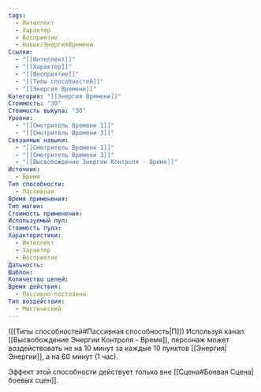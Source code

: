 ```yaml
---
tags:
  - Интеллект
  - Характер
  - Восприятие
  - Навык/ЭнергияВремени
Ссылки:
  - "[[Интеллект]]"
  - "[[Характер]]"
  - "[[Восприятие]]"
  - "[[Типы способностей]]"
  - "[[Энергия Времени]]"
Категория: "[[Энергия Времени]]"
Стоимость: "30"
Стоимость выкупа: "30"
Уровни:
  - "[[Смотритель Времени 1]]"
  - "[[Смотритель Времени 3]]"
Связанные навыки:
  - "[[Смотритель Времени 1]]"
  - "[[Смотритель Времени 3]]"
  - "[[Высвобождение Энергии Контроля - Время]]"
Источник:
  - Время
Тип способности:
  - Пассивная
Время применения: 
Тип магии: 
Стоимость применения: 
Используемый пул: 
Стоимость пула: 
Характеристики:
  - Интеллект
  - Характер
  - Восприятие
Дальность: 
Шаблон: 
Количество целей: 
Время действия:
  - Пассивно-постоянно
Тип воздействия:
  - Мистический
---
```

([[Типы способностей#Пассивная способность|П]]) Используя канал: [[Высвобождение Энергии Контроля - Время]], персонаж может воздействовать не на 10 минут за каждые 10 пунктов [[Энергия|Энергии]], а на 60 минут (1 час).

Эффект этой способности действует только вне [[Сцена#Боевая Сцена|боевых сцен]]. 